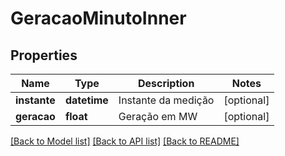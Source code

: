 # GeracaoMinutoInner

## Properties
Name | Type | Description | Notes
------------ | ------------- | ------------- | -------------
**instante** | **datetime** | Instante da medição | [optional] 
**geracao** | **float** | Geração em MW | [optional] 

[[Back to Model list]](../README.md#documentation-for-models) [[Back to API list]](../README.md#documentation-for-api-endpoints) [[Back to README]](../README.md)

